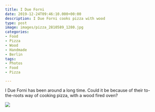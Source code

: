 ```yaml
---
title: I Due Forni
date: 2019-12-24T09:46:10.000+00:00
description: I Due Forni cooks pizza with wood
type: post
image: images/pizza_2810589_1280.jpg
categories:
- Food
- Pizza
- Wood
- Handmade
- Berlin
tags:
- Photos
- Food
- Pizza

---
```

I Due Forni has been around a long time. Could it be because of their to-the-roots way of cooking pizza, with a wood fired oven?

![](/images/dueforni-interior.jpg)